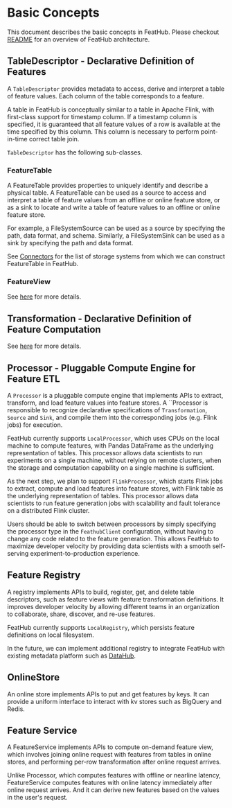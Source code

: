 # Basic Concepts

This document describes the basic concepts in FeatHub. Please checkout
[README](../../README.md#architecture-overview) for an overview of FeatHub
architecture.

## TableDescriptor - Declarative Definition of Features

A `TableDescriptor` provides metadata to access, derive and interpret a
table of feature values. Each column of the table corresponds to a feature.

A table in FeatHub is conceptually similar to a table in Apache Flink, with
first-class support for timestamp column. If a timestamp column is specified, it
is guaranteed that all feature values of a row is available at the time
specified by this column. This column is necessary to perform point-in-time correct
table join.

`TableDescriptor` has the following sub-classes.

### FeatureTable
A FeatureTable provides properties to uniquely identify and describe a physical table. 
A FeatureTable can be used as a source to access and interpret a table of feature 
values from an offline or online feature store, or as a sink to locate and write a table
of feature values to an offline or online feature store.

For example, a FileSystemSource can be used as a source by specifying the path, data 
format, and schema. Similarly, a FileSystemSink can be used as a sink by specifying the 
path and data format.

See [Connectors](connectors) for the list of storage systems from
which we can construct FeatureTable in FeatHub.

### FeatureView

See [here](feathub-sdk/feature-view.md) for more details.

## Transformation - Declarative Definition of Feature Computation

See [here](feathub-sdk/feature-view.md) for more details.

## Processor - Pluggable Compute Engine for Feature ETL

A `Processor` is a pluggable compute engine that implements APIs to extract,
transform, and load feature values into feature stores. A ``Processor is
responsible to recognize declarative specifications of `Transformation`,
`Source` and `Sink`, and compile them into the corresponding jobs (e.g. Flink
jobs) for execution.

FeatHub currently supports `LocalProcessor`, which uses CPUs on the local
machine to compute features, with Pandas DataFrame as the underlying
representation of tables. This processor allows data scientists to run
experiments on a single machine, without relying on remote clusters, when the
storage and computation capability on a single machine is sufficient.

As the next step, we plan to support `FlinkProcessor`, which starts Flink jobs
to extract, compute and load features into feature stores, with Flink table as
the underlying representation of tables. This processor allows data scientists
to run feature generation jobs with scalability and fault tolerance on a
distributed Flink cluster.

Users should be able to switch between processors by simply specifying the
processor type in the `FeathubClient` configuration, without having to change
any code related to the feature generation. This allows FeatHub to maximize
developer velocity by providing data scientists with a smooth self-serving
experiment-to-production experience.


## Feature Registry

A registry implements APIs to build, register, get, and delete table
descriptors, such as feature views with feature transformation definitions. It
improves developer velocity by allowing different teams in an organization to
collaborate, share, discover, and re-use features.

FeatHub currently supports `LocalRegistry`, which persists feature definitions
on local filesystem.

In the future, we can implement additional registry to integrate FeatHub with
existing metadata platform such as
[DataHub](https://github.com/datahub-project/datahub).

## OnlineStore

An online store implements APIs to put and get features by keys. It can provide a
uniform interface to interact with kv stores such as BigQuery and Redis.

## Feature Service

A FeatureService implements APIs to compute on-demand feature view, which
involves joining online request with features from tables in online stores, and
performing per-row transformation after online request arrives.

Unlike Processor, which computes features with offline or nearline latency,
FeatureService computes features with online latency immediately after online
request arrives. And it can derive new features based on the values in the
user's request.

